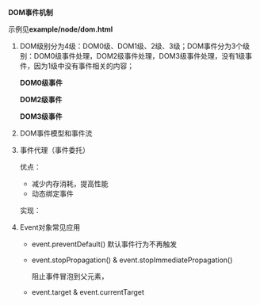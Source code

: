 **DOM事件机制**

示例见**example/node/dom.html**

1. DOM级别分为4级：DOM0级、DOM1级、2级、3级；DOM事件分为3个级别：DOM0级事件处理，DOM2级事件处理，DOM3级事件处理，没有1级事件，因为1级中没有事件相关的内容；

   **DOM0级事件**

   **DOM2级事件**

   **DOM3级事件**

2. DOM事件模型和事件流

3. 事件代理（事件委托）

   优点：

   - 减少内存消耗，提高性能
   - 动态绑定事件

   实现：

4. Event对象常见应用

   - event.preventDefault() 默认事件行为不再触发

   - event.stopPropagation() & event.stopImmediatePropagation()

     阻止事件冒泡到父元素，

   - event.target & event.currentTarget

